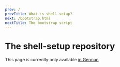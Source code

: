 ```yaml
---
prev: /
prevTitle: What is shell-setup?
next: /bootstrap.html
nextTitle: The bootstrap script
---
```

# The shell-setup repository

This page is currently only available [in German](de/shell-setup.md)
